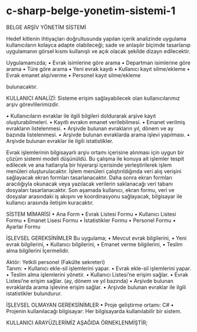 # c-sharp-belge-yonetim-sistemi-1
BELGE ARŞİV YÖNETİM SİSTEMİ



Hedef kitlenin ihtiyaçları doğrultusunda yapılan içerik analizinde uygulama kullanıcıların kolayca adapte olabileceği; sade ve anlaşılır biçimde tasarlanıp uygulamanın görsel kısmı kullanışlı ve açık olacak şekilde dizayn edilecektir.

Uygulamamızda;
•	Evrak isimlerine göre arama
•	Departman isimlerine göre arama
•	Türe göre arama
•	Yeni evrak kaydı
•	Kullanıcı kayıt silme/ekleme
•	Evrak emanet alıp/verme
•	Personel kayıt silme/ekleme

 bulunacaktır.
 
 
 KULLANICI ANALİZİ:
Sisteme erişim sağlayabilecek olan kullanıcılarımız arşiv görevlilerimizdir.


•	Kullanıcıların evraklar ile ilgili bilgileri doldurarak arşive kayıt oluşturabilmeleri.
•	Kayıtlı evrakın emanet verilebilmesi.
•	Emanet verilmiş evrakların listelenmesi.
•	Arşivde bulunan evrakların yıl, dönem ve ay bazında listelenmesi.
•	Arşivde bulunan evraklarda arama işlevi yapılması.
•	Arşivde bulunan evraklar ile ilgili istatistikler.




Evrak işlemlerinin bilgisayarlı arşiv ortamı içerisine alınması için uygun bir çözüm sistemi modeli düşünüldü. Bu çalışma ile konuya ait işlemler tespit edilecek ve ana hatlarıyla bir hiyerarşi içerisinde yerleştirilerek işlem menüleri oluşturulacaktır. İşlem menüleri çalıştırıldığında veri alış verişini sağlayacak ekran formları tasarlanacaktır. Daha sonra ekran formları aracılığıyla okunacak veya yazılacak verilerin saklanacağı veri tabanı dosyaları tasarlanacaktır. Son aşamada kullanıcı, ekran formu, veri ve dosyalar arasındaki iş akışını ve koordinasyonu sağlayacak, bilgisayar ile kullanıcı arasında iletişim kuracaktır.

SİSTEM MİMARİSİ 
•	Ana Form
•	Evrak Listesi Formu
•	Kullanıcı Listesi Formu
•	Emanet Lisesi Formu
•	İstatistikler Formu
•	Personel Formu
•	Ayarlar Formu




İŞLEVSEL GEREKSİNİMLER
   Bu uygulama;
•	Mevcut evrak bilgilerini,
•	Yeni evrak bilgilerini,
•	Kullanıcı bilgilerini,
•	Emanet verme bilgilerini,
•	Teslim alma bilgilerini
İçermelidir.



Aktör: 
Yetkili personel (Fakülte sekreteri)                                
      Tanım:
•	Kullanıcı ekle-sil işlemlerini yapar.
•	Evrak ekle-sil işlemlerini yapar.
•	Teslim alma işlemlerini yönetir.
•	Kullanıcı Listesi’ne erişim sağlar.
•	Evrak Listesi’ne erişim sağlar.  (ay, dönem ve yıl bazında)
•	Arşivde bulunan evraklarda arama işlevine erişim sağlar.
•	Arşivde bulunan evraklar ile ilgili istatistikler bulundurur.

   İŞLEVSEL OLMAYAN GEREKSİNİMLER
•	Proje geliştirme ortamı: C#
•	Projenin kullanılacağı bilgisayar: Her bilgisayarda kullanılabilir bir sistem.

KULLANICI ARAYÜZLERİMİZ AŞAĞIDA ÖRNEKLENMİŞTİR;




